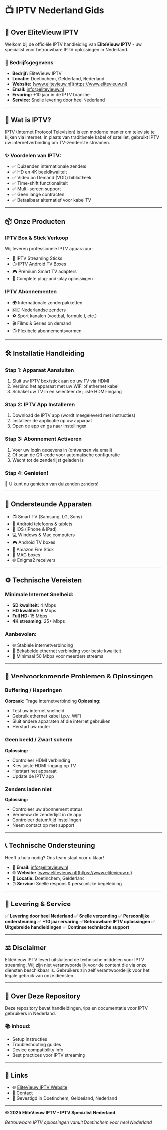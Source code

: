 # 📺 IPTV Nederland Gids

## 🎯 Over EliteVieuw IPTV

Welkom bij de officiële IPTV handleiding van **EliteVieuw IPTV** - uw specialist voor betrouwbare IPTV oplossingen in Nederland.

### 📍 Bedrijfsgegevens
- **Bedrijf:** EliteVieuw IPTV
- **Locatie:** Doetinchem, Gelderland, Nederland
- **Website:** [www.elitevieuw.nl](https://www.elitevieuw.nl)
- **Email:** info@elitevieuw.nl
- **Ervaring:** +10 jaar in de IPTV branche
- **Service:** Snelle levering door heel Nederland

---

## 🚀 Wat is IPTV?

IPTV (Internet Protocol Television) is een moderne manier om televisie te kijken via internet. In plaats van traditionele kabel of satelliet, gebruikt IPTV uw internetverbinding om TV-zenders te streamen.

### ✨ Voordelen van IPTV:
- ✅ Duizenden internationale zenders
- ✅ HD en 4K beeldkwaliteit
- ✅ Video on Demand (VOD) bibliotheek
- ✅ Time-shift functionaliteit
- ✅ Multi-screen support
- ✅ Geen lange contracten
- ✅ Betaalbaar alternatief voor kabel TV

---

## 📦 Onze Producten

### IPTV Box & Stick Verkoop
Wij leveren professionele IPTV apparatuur:
- 📱 IPTV Streaming Sticks
- 📺 IPTV Android TV Boxes
- 🎮 Premium Smart TV adapters
- 🔌 Complete plug-and-play oplossingen

### IPTV Abonnementen
- 🌍 Internationale zenderpakketten
- 🇳🇱 Nederlandse zenders
- ⚽ Sport kanalen (voetbal, formule 1, etc.)
- 🎬 Films & Series on demand
- 📺 Flexibele abonnementsvormen

---

## 🛠️ Installatie Handleiding

### Stap 1: Apparaat Aansluiten
1. Sluit uw IPTV box/stick aan op uw TV via HDMI
2. Verbind het apparaat met uw WiFi of ethernet kabel
3. Schakel uw TV in en selecteer de juiste HDMI-ingang

### Stap 2: IPTV App Installeren
1. Download de IPTV app (wordt meegeleverd met instructies)
2. Installeer de applicatie op uw apparaat
3. Open de app en ga naar instellingen

### Stap 3: Abonnement Activeren
1. Voer uw login gegevens in (ontvangen via email)
2. Of scan de QR-code voor automatische configuratie
3. Wacht tot de zenderlijst geladen is

### Stap 4: Genieten!
🎉 U kunt nu genieten van duizenden zenders!

---

## 📱 Ondersteunde Apparaten

- 📺 Smart TV (Samsung, LG, Sony)
- 📱 Android telefoons & tablets
- 🍎 iOS (iPhone & iPad)
- 💻 Windows & Mac computers
- 🎮 Android TV boxes
- 📡 Amazon Fire Stick
- 🔷 MAG boxes
- 🌐 Enigma2 receivers

---

## ⚙️ Technische Vereisten

### Minimale Internet Snelheid:
- **SD kwaliteit:** 4 Mbps
- **HD kwaliteit:** 8 Mbps
- **Full HD:** 15 Mbps
- **4K streaming:** 25+ Mbps

### Aanbevolen:
- 🌐 Stabiele internetverbinding
- 🔌 Bekabelde ethernet verbinding voor beste kwaliteit
- 📶 Minimaal 50 Mbps voor meerdere streams

---

## 🔧 Veelvoorkomende Problemen & Oplossingen

### Buffering / Haperingen
**Oorzaak:** Trage internetverbinding
**Oplossing:** 
- Test uw internet snelheid
- Gebruik ethernet kabel i.p.v. WiFi
- Sluit andere apparaten af die internet gebruiken
- Herstart uw router

### Geen beeld / Zwart scherm
**Oplossing:**
- Controleer HDMI verbinding
- Kies juiste HDMI-ingang op TV
- Herstart het apparaat
- Update de IPTV app

### Zenders laden niet
**Oplossing:**
- Controleer uw abonnement status
- Vernieuw de zenderlijst in de app
- Controleer datum/tijd instellingen
- Neem contact op met support

---

## 📞 Technische Ondersteuning

Heeft u hulp nodig? Ons team staat voor u klaar!

- 📧 **Email:** info@elitevieuw.nl
- 🌐 **Website:** [www.elitevieuw.nl](https://www.elitevieuw.nl)
- 📍 **Locatie:** Doetinchem, Gelderland
- ⏰ **Service:** Snelle respons & persoonlijke begeleiding

---

## 🚚 Levering & Service

✅ **Levering door heel Nederland**
✅ **Snelle verzending**
✅ **Persoonlijke ondersteuning**
✅ **+10 jaar ervaring**
✅ **Betrouwbare IPTV oplossingen**
✅ **Uitgebreide handleidingen**
✅ **Continue technische support**

---

## ⚖️ Disclaimer

EliteVieuw IPTV levert uitsluitend de technische middelen voor IPTV streaming. Wij zijn niet verantwoordelijk voor de content die via onze diensten beschikbaar is. Gebruikers zijn zelf verantwoordelijk voor het legale gebruik van onze diensten.

---

## 📝 Over Deze Repository

Deze repository bevat handleidingen, tips en documentatie voor IPTV gebruikers in Nederland. 

### 📚 Inhoud:
- Setup instructies
- Troubleshooting guides
- Device compatibility info
- Best practices voor IPTV streaming

---

## 🔗 Links

- 🌐 [EliteVieuw IPTV Website](https://www.elitevieuw.nl)
- 📧 [Contact](mailto:info@elitevieuw.nl)
- 📍 Gevestigd in Doetinchem, Gelderland, Nederland

---

**© 2025 EliteVieuw IPTV - IPTV Specialist Nederland**

*Betrouwbare IPTV oplossingen vanuit Doetinchem voor heel Nederland*
